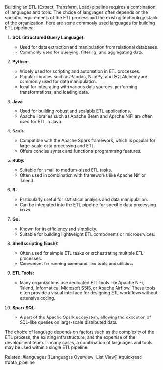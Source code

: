 Building an ETL (Extract, Transform, Load) pipeline requires a combination of languages and tools. The choice of languages often depends on the specific requirements of the ETL process and the existing technology stack of the organization. Here are some commonly used languages for building ETL pipelines:

1. **SQL (Structured Query Language):**
    
    - Used for data extraction and manipulation from relational databases.
    - Commonly used for querying, filtering, and aggregating data.
2. **Python:**
    
    - Widely used for scripting and automation in ETL processes.
    - Popular libraries such as Pandas, NumPy, and SQLAlchemy are commonly used for data manipulation.
    - Ideal for integrating with various data sources, performing transformations, and loading data.
3. **Java:**
    
    - Used for building robust and scalable ETL applications.
    - Apache libraries such as Apache Beam and Apache NiFi are often used for ETL in Java.
4. **Scala:**
    
    - Compatible with the Apache Spark framework, which is popular for large-scale data processing and ETL.
    - Offers concise syntax and functional programming features.
5. **Ruby:**
    
    - Suitable for small to medium-sized ETL tasks.
    - Often used in combination with frameworks like Apache Nifi or Talend.
6. **R:**
    
    - Particularly useful for statistical analysis and data manipulation.
    - Can be integrated into the ETL pipeline for specific data processing tasks.
7. **Go:**
    
    - Known for its efficiency and simplicity.
    - Suitable for building lightweight ETL components or microservices.
8. **Shell scripting (Bash):**
    
    - Often used for simple ETL tasks or orchestrating multiple ETL processes.
    - Convenient for running command-line tools and utilities.
9. **ETL Tools:**
    
    - Many organizations use dedicated ETL tools like Apache NiFi, Talend, Informatica, Microsoft SSIS, or Apache Airflow. These tools often provide a visual interface for designing ETL workflows without extensive coding.
10. **Spark SQL:**
    
    - A part of the Apache Spark ecosystem, allowing the execution of SQL-like queries on large-scale distributed data.

The choice of language depends on factors such as the complexity of the ETL process, the existing infrastructure, and the expertise of the development team. In many cases, a combination of languages and tools may be used within a single ETL pipeline.

Related: #languages [[Languages Overview -List View]] #quickread #data_pipeline 